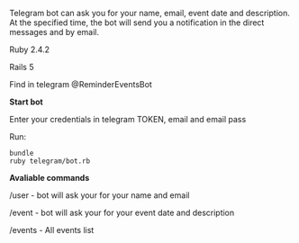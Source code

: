 Telegram bot can ask you for your name, email, event date and description. At the specified time, the bot will send you a notification in the direct messages and by email.


Ruby 2.4.2

Rails 5


Find in telegram @ReminderEventsBot



**Start bot**

Enter your credentials in telegram TOKEN, email and email pass

Run:
```
bundle
ruby telegram/bot.rb
```



**Avaliable commands**

/user - bot will ask your for your name and email

/event - bot will ask your for your event date and description

/events - All events list
